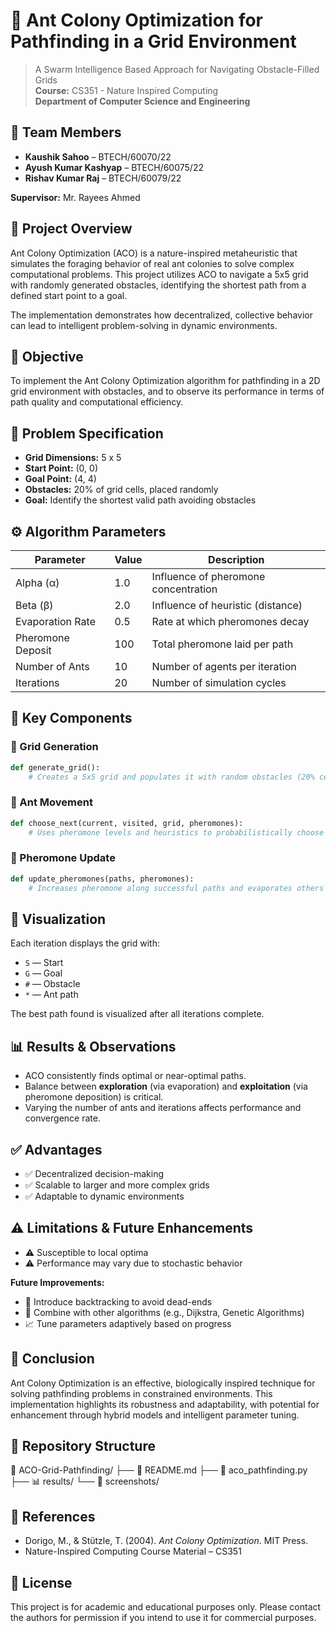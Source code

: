 # 🐜 Ant Colony Optimization for Pathfinding in a Grid Environment

> A Swarm Intelligence Based Approach for Navigating Obstacle-Filled Grids  
> **Course:** CS351 - Nature Inspired Computing  
> **Department of Computer Science and Engineering**

## 👥 Team Members

- **Kaushik Sahoo** – BTECH/60070/22  
- **Ayush Kumar Kashyap** – BTECH/60075/22  
- **Rishav Kumar Raj** – BTECH/60079/22  

**Supervisor:** Mr. Rayees Ahmed

## 📘 Project Overview

Ant Colony Optimization (ACO) is a nature-inspired metaheuristic that simulates the foraging behavior of real ant colonies to solve complex computational problems. This project utilizes ACO to navigate a 5x5 grid with randomly generated obstacles, identifying the shortest path from a defined start point to a goal.

The implementation demonstrates how decentralized, collective behavior can lead to intelligent problem-solving in dynamic environments.

## 🎯 Objective

To implement the Ant Colony Optimization algorithm for pathfinding in a 2D grid environment with obstacles, and to observe its performance in terms of path quality and computational efficiency.


## 🧪 Problem Specification

- **Grid Dimensions:** 5 x 5  
- **Start Point:** (0, 0)  
- **Goal Point:** (4, 4)  
- **Obstacles:** 20% of grid cells, placed randomly  
- **Goal:** Identify the shortest valid path avoiding obstacles


## ⚙️ Algorithm Parameters

| Parameter          | Value | Description                            |
|-------------------|-------|----------------------------------------|
| Alpha (α)         | 1.0   | Influence of pheromone concentration   |
| Beta (β)          | 2.0   | Influence of heuristic (distance)      |
| Evaporation Rate  | 0.5   | Rate at which pheromones decay         |
| Pheromone Deposit | 100   | Total pheromone laid per path          |
| Number of Ants    | 10    | Number of agents per iteration         |
| Iterations        | 20    | Number of simulation cycles            |


## 🧱 Key Components

### 🧩 Grid Generation
```python
def generate_grid():
    # Creates a 5x5 grid and populates it with random obstacles (20% cells)
```

### 🚶 Ant Movement
```python
def choose_next(current, visited, grid, pheromones):
    # Uses pheromone levels and heuristics to probabilistically choose next cell
```

### 🔁 Pheromone Update
```python
def update_pheromones(paths, pheromones):
    # Increases pheromone along successful paths and evaporates others
```

## 🧾 Visualization

Each iteration displays the grid with:

- `S` — Start  
- `G` — Goal  
- `#` — Obstacle  
- `*` — Ant path  

The best path found is visualized after all iterations complete.

## 📊 Results & Observations

- ACO consistently finds optimal or near-optimal paths.
- Balance between **exploration** (via evaporation) and **exploitation** (via pheromone deposition) is critical.
- Varying the number of ants and iterations affects performance and convergence rate.

## ✅ Advantages

- ✅ Decentralized decision-making  
- ✅ Scalable to larger and more complex grids  
- ✅ Adaptable to dynamic environments  

## ⚠️ Limitations & Future Enhancements

- ⚠️ Susceptible to local optima  
- ⚠️ Performance may vary due to stochastic behavior

**Future Improvements:**
- 🔁 Introduce backtracking to avoid dead-ends
- 🔀 Combine with other algorithms (e.g., Dijkstra, Genetic Algorithms)
- 📈 Tune parameters adaptively based on progress

## 🧠 Conclusion

Ant Colony Optimization is an effective, biologically inspired technique for solving pathfinding problems in constrained environments. This implementation highlights its robustness and adaptability, with potential for enhancement through hybrid models and intelligent parameter tuning.

## 📂 Repository Structure

📁 ACO-Grid-Pathfinding/
├── 📜 README.md
├── 🐍 aco_pathfinding.py
├── 📊 results/
└── 📸 screenshots/

## 📌 References

- Dorigo, M., & Stützle, T. (2004). *Ant Colony Optimization*. MIT Press.  
- Nature-Inspired Computing Course Material – CS351  


## 📝 License

This project is for academic and educational purposes only. Please contact the authors for permission if you intend to use it for commercial purposes.
